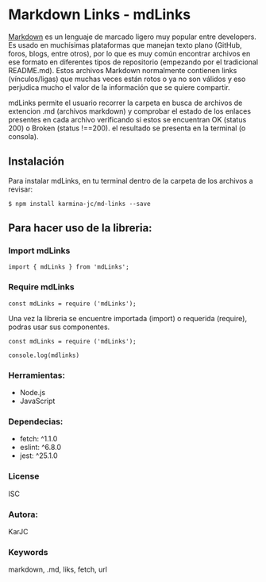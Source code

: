 # Markdown Links - mdLinks

[Markdown](https://es.wikipedia.org/wiki/Markdown) es un lenguaje de marcado ligero muy popular entre developers. Es usado en muchísimas plataformas que manejan texto plano (GitHub, foros, blogs, entre otros), por lo que es muy común encontrar archivos en ese formato en diferentes tipos de repositorio (empezando por el tradicional README.md). Estos archivos Markdown normalmente contienen links (vínculos/ligas) que muchas veces están rotos o ya no son válidos y eso perjudica mucho el valor de la información que se quiere compartir.

mdLinks permite el usuario recorrer la carpeta en busca de archivos de extencion .md (archivos markdown) y comprobar el estado de los enlaces presentes en cada archivo verificando si estos se encuentran OK (status 200) o Broken (status !==200). el resultado se presenta en la terminal (o consola).

## Instalación
Para instalar mdLinks, en tu terminal dentro de la carpeta de los archivos a revisar:

`$ npm install karmina-jc/md-links --save`

## Para hacer uso de la libreria:

### Import mdLinks
`import { mdLinks } from 'mdLinks';`
 
### Require mdLinks

`const mdLinks = require ('mdLinks');`

Una vez la libreria se encuentre importada (import) o requerida (require), podras usar sus componentes.

`const mdLinks = require ('mdLinks');`

`console.log(mdlinks)`

### Herramientas:
* Node.js
* JavaScript

### Dependecias:
* fetch: ^1.1.0 
* eslint: ^6.8.0
* jest: ^25.1.0

### License
ISC

### Autora:
KarJC

### Keywords
markdown, .md, liks, fetch, url
